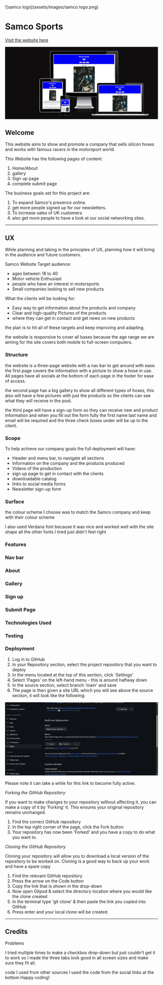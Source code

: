 ![samco logo](assets/images/samco logo.png)

# Samco Sports

[Visit the website here](https://doublearon96.github.io/Samcohoses/index.html)

![](docs/screen-picture-of-all-sizes.png)

## Welcome

This website aims to show and promote a company that sells silicon hoses and works with
famous racers in the motorsport world.

This Website has the following pages of content:

1. Home/About
2. gallery
3. Sign up page
4. complete submit page

The business goals set for this project are:

1. To expand Samco's presence online.
2. get more people signed up for our newsletters.
3. To increase sales of UK customers.
4. also get more people to have a look at our social networking sites.

---

## UX

While planning and taking in the principles of UX, planning how it will bring in the audience and future customers.

Samco Website Target audience:

* ages between 18 to 40
* Motor vehicle Enthusiast
* people who have an interest in motorsports
* Small companies looking to sell new products
  
What the clients will be looking for:

* Easy way to get information about the products and company
* Clear and high-quality Pictures of the products
* where they can get in contact and get news on new products
  
the plan is to hit all of these targets and keep improving and adapting.

the website is responsive to cover all bases because the age range we are aiming for the site covers both mobile to full-screen computers.

### Structure

the website is a three-page website with a nav bar to get around with ease. the first page covers the information with a picture to show a hose in use. All pages have all socials at the bottom of each page in the footer for ease of access.

the second page has a big gallery to show all different types of hoses, this also will have a few pictures with just the products so the clients can see what they will receive in the post.

the third page will have a sign-up form so they can receive new and product information and when you fill out the form fully the first name last name and email will be required and the three check boxes under will be up to the client.

### Scope

To help achieve our company goals the full deployment will have:

* Header and menu bar, to navigate all sections
* Information on the company and the products produced
* Videos of the production
* sign up page to get in contact with the clients
* downloadable catalog
* links to social media forms
* Newsletter sign-up form

### Surface

the colour scheme I choose was to match the Samco company and keep with their colour scheme

I also used Verdana font because it was nice and worked well with the site shape all the other fonts I tired just didn't feel right

[](docs/Screenshot-of-verdana-font.png)

### Features

### Nav bar

### About

### Gallery

### Sign up

### Submit Page

### Technologies Used

### Testing

### Deployment

1. Log in to GitHub
2. In your Repository section, select the project repository that you want to deploy
3. In the menu located at the top of this section, click 'Settings'
4. Select 'Pages' on the left-hand menu - this is around halfway down
5. In the source section, select branch 'main' and save
6. The page is then given a site URL which you will see above the source section, it will look like the following:

![](docs/github-deployment.png)

Please note it can take a while for this link to become fully active.

*Forking the GitHub Repository*

If you want to make changes to your repository without affecting it, you can make a copy of it by 'Forking' it. This ensures your original repository remains unchanged.

1. Find the correct GitHub repository
2. In the top right corner of the page, click the Fork button
3. Your repository has now been 'Forked' and you have a copy to do what you want to.

*Cloning the GitHub Repository*

Cloning your repository will allow you to download a local version of the repository to be worked on. Cloning is a good way to back up your work and have a spare copy

1. Find the relevant GitHub repository
2. Press the arrow on the Code button
3. Copy the link that is shown in the drop-down
4. Now open Gitpod & select the directory location where you would like the clone created
5. In the terminal type 'git clone' & then paste the link you copied into GitHub
6. Press enter and your local clone will be created.

---

## Credits

Problems

I tried multiple times to make a checkbox drop-down but just couldn't get it to work so I made the three tabs look good in all screen sizes and make sure they fit all.

code I used from other sources
I used the code from the social links at the bottom
Happy coding!

